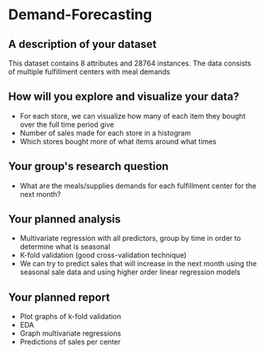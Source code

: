 # Demand-Forecasting

## A description of your dataset

This dataset contains 8 attributes and 28764 instances. The data consists of multiple fulfillment centers with meal demands


## How will you explore and visualize your data? 

 - For each store, we can visualize how many of each item they bought over the full time period give
 - Number of sales made for each store in a histogram
 - Which stores bought more of what items around what times


## Your group's research question
 - What are the meals/supplies demands for each fulfillment center for the next month?


## Your planned analysis
 - Multivariate regression with all predictors, group by time in order to determine what is seasonal
 - K-fold validation (good cross-validation technique)
 - We can try to predict sales that will increase in the next month using the seasonal sale data and using higher order linear regression models


## Your planned report 
 - Plot graphs of k-fold validation
 - EDA
 - Graph multivariate regressions
 - Predictions of sales per center
